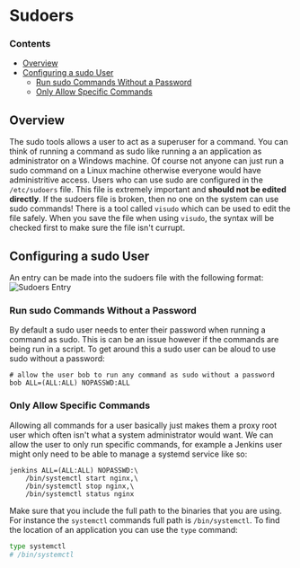 <!--PROPS
{
    "prereqs": [
        "linux/nano",
        "linux/vi"
    ]
}
-->
# Sudoers
<!--TOC_START-->
### Contents
- [Overview](#overview)
- [Configuring a sudo User](#configuring-a-sudo-user)
	- [Run sudo Commands Without a Password](#run-sudo-commands-without-a-password)
	- [Only Allow Specific Commands](#only-allow-specific-commands)

<!--TOC_END-->
## Overview
The sudo tools allows a user to act as a superuser for a command.
You can think of running a command as sudo like running a an application as administrator on a Windows machine.
Of course not anyone can just run a sudo command on a Linux machine otherwise everyone would have administritive access.
Users who can use sudo are configured in the `/etc/sudoers` file.
This file is extremely important and **should not be edited directly**.
If the sudoers file is broken, then no one on the system can use sudo commands!
There is a tool called `visudo` which can be used to edit the file safely.
When you save the file when using `visudo`, the syntax will be checked first to make sure the file isn't currupt.
## Configuring a sudo User
An entry can be made into the sudoers file with the following format:
![Sudoers Entry](https://i.imgur.com/CACwueA.png)
### Run sudo Commands Without a Password
By default a sudo user needs to enter their password when running a command as sudo.
This is can be an issue however if the commands are being run in a script.
To get around this a sudo user can be aloud to use sudo without a password:
```text
# allow the user bob to run any command as sudo without a password
bob ALL=(ALL:ALL) NOPASSWD:ALL
```
### Only Allow Specific Commands
Allowing all commands for a user basically just makes them a proxy root user which often isn't what a system administrator would want.
We can allow the user to only run specific commands, for example a Jenkins user might only need to be able to manage a systemd service like so:
```text
jenkins ALL=(ALL:ALL) NOPASSWD:\
    /bin/systemctl start nginx,\
    /bin/systemctl stop nginx,\
    /bin/systemctl status nginx
```
Make sure that you include the full path to the binaries that you are using.
For instance the `systemctl` commands full path is `/bin/systemctl`.
To find the location of an application you can use the `type` command:
```bash
type systemctl 
# /bin/systemctl
```
